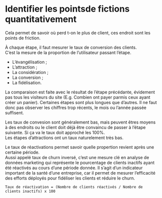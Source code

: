 # Identifier les pointsde fictions quantitativement
Cela permet de savoir où perd t-on le plus de client, ces endroit sont les points de friction.  

À chaque étape, il faut mesurer le taux de conversion des clients.  
C’est la mesure de la proportion de l’utilisateur passant l’étape.  
* L’évangélisation ;
* L’attraction ;
* La considération ;
* La conversion ;
* La fidélisation.

La comparaison est faite avec le résultat de l’étape précédante, évidement pas tous les visiteurs du site (E.g. Combien ont payer parmis ceux ayant créer un panier). Certaines étapes sont plus longues que d’autres. Il ne faut donc pas observer les chiffres trop récents, le mois ou l’année passée suffisent.

Les taux de convesion sont généralement bas, mais peuvent êtres moyens à des endroits ou le client doit déjà être convaincu de passer à l’étape suivante. Si ça va le taux doit approché les 100%.  
Les étapes d’attractions ont un taux naturelement très bas.  

Le taux de réactivations permet savoir quelle propertion revient après une certaine période.  
Aussi appelé taux de churn inversé, c’est une mesure clé en analyse de données marketing qui représente le pourcentage de clients inactifs ayant été réactivés au cours d’une période donnée. Il s’agit d’un indicateur important de la santé d’une entreprise, car il permet de mesurer l’efficacité des efforts déployés pour fidéliser les clients et réduire le churn.
```
Taux de réactivation = (Nombre de clients réactivés / Nombre de clients inactifs) x 100
```